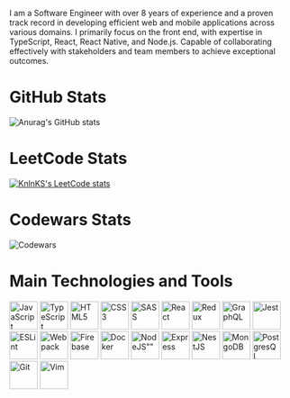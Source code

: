 I am a Software Engineer with over 8 years of experience and a proven track record in developing efficient web and mobile applications across various domains. I primarily focus on the front end, with expertise in TypeScript, React, React Native, and Node.js. Capable of collaborating effectively with stakeholders and team members to achieve exceptional outcomes.

# GitHub Stats
![Anurag's GitHub stats](https://github-readme-stats.vercel.app/api?username=pavelgorbach&show_icons=true&theme=transparent)

# LeetCode Stats
[![KnlnKS's LeetCode stats](https://leetcode-stats-six.vercel.app/?username=pavelgorbach)](https://github.com/KnlnKS/leetcode-stats)

# Codewars Stats
![Codewars](https://github.r2v.ch/codewars?user=pavelgorbach&stroke=COLOR)

# Main Technologies and Tools
<div>
            <img src="https://cdn.jsdelivr.net/gh/devicons/devicon/icons/javascript/javascript-original.svg" title="JavaScript" alt="JavaScript" width="50" />
            <img src="https://cdn.jsdelivr.net/gh/devicons/devicon/icons/typescript/typescript-original.svg" title="TypeScript" alt="TypeScript"  width="50" />
            <img src="https://cdn.jsdelivr.net/gh/devicons/devicon/icons/html5/html5-original.svg" title="HTML5" alt="HTML5" width="50" />
            <img src="https://cdn.jsdelivr.net/gh/devicons/devicon/icons/css3/css3-original.svg" title="CSS3" alt="CSS3" width="50" />
            <img src="https://cdn.jsdelivr.net/gh/devicons/devicon/icons/sass/sass-original.svg" title="SASS" alt="SASS" width="50" />
            <img src="https://cdn.jsdelivr.net/gh/devicons/devicon/icons/react/react-original.svg" title="React" alt="React" width="50" />
            <img src="https://cdn.jsdelivr.net/gh/devicons/devicon/icons/redux/redux-original.svg" title="Redux" alt="Redux" width="50" />
            <img src="https://cdn.jsdelivr.net/gh/devicons/devicon/icons/graphql/graphql-plain.svg" title="GraphQL" alt="GraphQL" width="50" />
            <img src="https://cdn.jsdelivr.net/gh/devicons/devicon/icons/jest/jest-plain.svg" title="Jest" alt="Jest" width="50" />
            <img src="https://cdn.jsdelivr.net/gh/devicons/devicon/icons/eslint/eslint-original.svg" title="ESLint" alt="ESLint" width="50" />
            <img src="https://cdn.jsdelivr.net/gh/devicons/devicon/icons/webpack/webpack-original.svg" title="Webpack" alt="Webpack" width="50" />
            <img src="https://cdn.jsdelivr.net/gh/devicons/devicon/icons/firebase/firebase-plain.svg" title="Firebase" alt="Firebase" width="50" />
            <img src="https://cdn.jsdelivr.net/gh/devicons/devicon/icons/docker/docker-original.svg" title="Docker" alt="Docker" width="50" />
            <img src="https://cdn.jsdelivr.net/gh/devicons/devicon/icons/nodejs/nodejs-original.svg" title="NodeJS" alt=NodeJS"" width="50" />
            <img src="https://cdn.jsdelivr.net/gh/devicons/devicon/icons/express/express-original.svg" title="Express" alt="Express" width="50" />
            <img src="https://cdn.jsdelivr.net/gh/devicons/devicon/icons/nestjs/nestjs-plain.svg" title="NestJS" alt="NestJS" width="50" /> 
            <img src="https://cdn.jsdelivr.net/gh/devicons/devicon/icons/mongodb/mongodb-original-wordmark.svg" title="MongoDB" alt="MongoDB" width="50" />
            <img src="https://cdn.jsdelivr.net/gh/devicons/devicon/icons/postgresql/postgresql-original-wordmark.svg" title="PostgresQL" alt="PostgresQL" width="50" />
            <img src="https://cdn.jsdelivr.net/gh/devicons/devicon/icons/git/git-original.svg" title="Git" alt="Git" width="50" />
            <img src="https://cdn.jsdelivr.net/gh/devicons/devicon/icons/vim/vim-original.svg" title="Vim" alt="Vim" width="50" />
                
<div>
